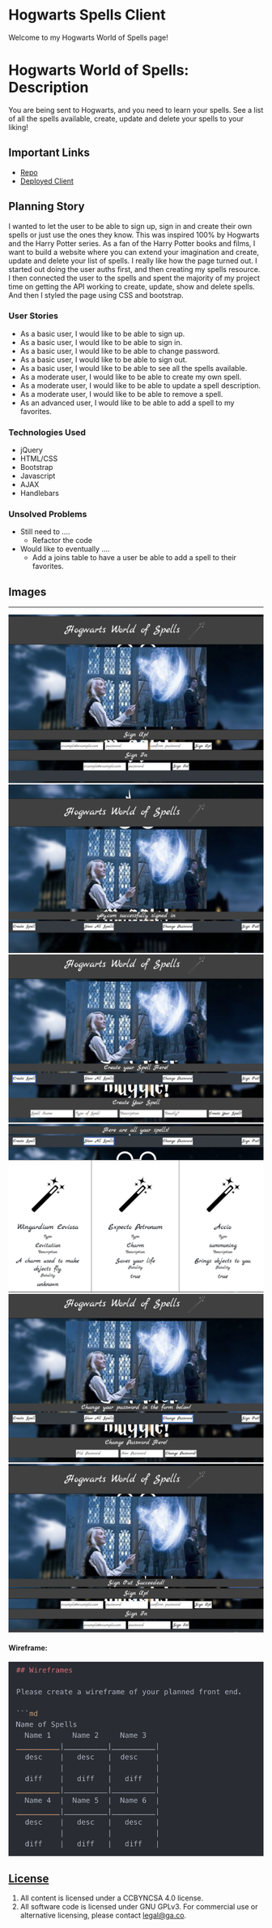 # Hogwarts Spells Client
Welcome to my Hogwarts World of Spells page!

# Hogwarts World of Spells: Description
You are being sent to Hogwarts, and you need to learn your spells. See a list of all the spells available, create, update and delete your spells to your liking!

## Important Links

- [Repo](https://github.com/YunaHan53/hogwarts-spells-client)
- [Deployed Client](https://yunahan53.github.io/hogwarts-spells-client/)

## Planning Story

I wanted to let the user to be able to sign up, sign in and create their own spells or just use the ones they know. This was inspired 100% by Hogwarts and the Harry Potter series. As a fan of the Harry Potter books and films, I want to build a website where you can extend your imagination and create, update and delete your list of spells. I really like how the page turned out.
I started out doing the user auths first, and then creating my spells resource. I then connected the user to the spells and spent the majority of my project time on getting the API working to create, update, show and delete spells. And then I styled the page using CSS and bootstrap.

### User Stories

- As a basic user, I would like to be able to sign up.
- As a basic user, I would like to be able to sign in.
- As a basic user, I would like to be able to change password.
- As a basic user, I would like to be able to sign out.
- As a basic user, I would like to be able to see all the spells available.
- As a moderate user, I would like to be able to create my own spell.
- As a moderate user, I would like to be able to update a spell description.
- As a moderate user, I would like to be able to remove a spell.
- As an advanced user, I would like to be able to add a spell to my favorites.


### Technologies Used

- jQuery
- HTML/CSS
- Bootstrap
- Javascript
- AJAX
- Handlebars

### Unsolved Problems

- Still need to ....
  - Refactor the code
- Would like to eventually ....
  - Add a joins table to have a user be able to add a spell to their favorites.


## Images

---
  ![](assets/images/LoadPage.png)
  ![](assets/images/SignInSuccess.png)
  ![](assets/images/CreateSpell.png)
  ![](assets/images/ShowSpells.png)
  ![](assets/images/ChangePassword.png)
  ![](assets/images/SignOut.png)


#### Wireframe:
![](assets/images/Spells-Wireframe.png)


## [License](LICENSE)

1. All content is licensed under a CC­BY­NC­SA 4.0 license.
1. All software code is licensed under GNU GPLv3. For commercial use or
    alternative licensing, please contact legal@ga.co.
